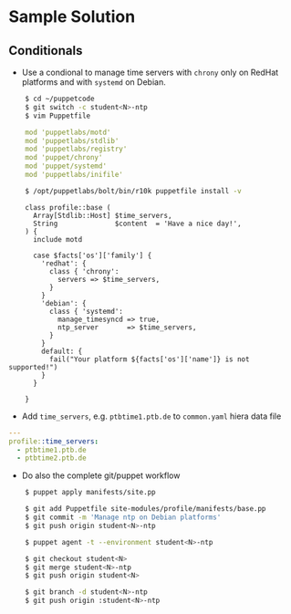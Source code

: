 # Sample Solution

## Conditionals

* Use a condional to manage time servers with `chrony` only on RedHat platforms and with `systemd` on Debian.

```bash
    $ cd ~/puppetcode
    $ git switch -c student<N>-ntp
    $ vim Puppetfile
```

```yaml
    mod 'puppetlabs/motd'
    mod 'puppetlabs/stdlib'
    mod 'puppetlabs/registry'
    mod 'puppet/chrony'
    mod 'puppet/systemd'
    mod 'puppetlabs/inifile'
```

```bash
    $ /opt/puppetlabs/bolt/bin/r10k puppetfile install -v
```

```puppet
    class profile::base (
      Array[Stdlib::Host] $time_servers,
      String              $content  = 'Have a nice day!',
    ) {
      include motd

      case $facts['os']['family'] {
        'redhat': {
          class { 'chrony':
            servers => $time_servers,
          }
        }
        'debian': {
          class { 'systemd':
            manage_timesyncd => true,
            ntp_server       => $time_servers,
          }
        }
        default: {
          fail("Your platform ${facts['os']['name']} is not supported!")
        }
      }
      
    }
```

* Add `time_servers`, e.g. `ptbtime1.ptb.de` to `common.yaml` hiera data file

```yaml
---
profile::time_servers:
  - ptbtime1.ptb.de
  - ptbtime2.ptb.de
```

* Do also the complete git/puppet workflow

```bash
    $ puppet apply manifests/site.pp

    $ git add Puppetfile site-modules/profile/manifests/base.pp
    $ git commit -m 'Manage ntp on Debian platforms'
    $ git push origin student<N>-ntp

    $ puppet agent -t --environment student<N>-ntp

    $ git checkout student<N>
    $ git merge student<N>-ntp
    $ git push origin student<N>

    $ git branch -d student<N>-ntp
    $ git push origin :student<N>-ntp
```
